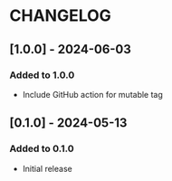 # CHANGELOG

## [1.0.0] - 2024-06-03

### Added to 1.0.0

- Include GitHub action for mutable tag

## [0.1.0] - 2024-05-13

### Added to 0.1.0

- Initial release
